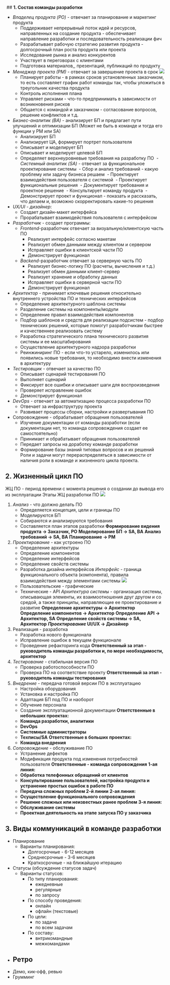  ## **1. Состав команды разработки**
- *Владелец продукта (PO)* - отвечает за планирование и маркетинг продукта
	- Поддерживает непрерывный поток идей и ресурсов, направленных на создание продукта - обеспечивает направление разработки и последовательность реализации фич
	- Разрабатывает рабочую стратегию развития продукта - долгосрочный план роста продукта или проекта
	- Исследование рынка и анализ конкурентов
	- Участвует в переговорах с клиентами
	- Подготовка материалов,, презентаций, публикаций по продукту
- *Менеджер проекта (РМ)* - отвечает за завершение проекта в срок
	![](attachments/Pasted%20image%2020240323100216.png)
	- Планирует работы - в рамках сроков установленных заказчиком, то есть составляет график работ команды так, чтобы уложиться в треугольник качества продукта
	- Контроль исполнения плана 
	- Управляет рисками - что-то предпринимать в зависимости от возникновения рисков
	- Общается с командой и заказчиком - согласование вопросов, решение конфликтов и т.д.
- *Бизнес-аналитик (BA)* - анализирует БП и предлагает пути улучшений и оптимизации БП (Может не быть в команде и тогда его функции у PM или SА)
	- Анализирует БП
	- Анализирует ЦА, формирует портрет пользователя
	- Описывает и моделирует БП
	- Описывает и моделирует целевой БП
	- Определяет верхнеуровневые требования на разработку ПО
 - *Системный аналитик (SA)* - отвечает за функциональное проектирование системы
	 - Сбор и анализ требований - какую проблему или задачу бизнеса решаем
	 - Проектирует взаимодействия пользователя с системой
	 - Проектирует функциональные решения
	 - Документирует требования и проектное решение
	 - Консультирует команду продукта
	 - Демонстрирует проект и функционал - показать и рассказать, что делаем и, возможно скорректировать какие-то решения
- *UX/UI - дизайнер*:
	- Создает дизайн-макет интерфейса
	- Прорабатывает взаимодействия пользователя с интерфейсом
- *Разработчик* - создает программы:
	- *Frontend*-разработчик отвечает за визуальную/клиентскую часть ПО
		- Реализует интерфейс согласно макетам
		- Реализует обмен данными между клиентом и сервером
		- Исправляет ошибки в клиентской части ПО
		- Демонстрирует функционал
	- *Backend*-разработчик отвечает за серверную часть ПО
		- Реализует бизнес-логику ПО (расчеты, вычисления и т.д.)
		- Реализует обмен данными клиент-сервер
		- Реализует хранение и обработку данных
		- Исправляет ошибки в серверной части ПО
		- Демонстрирует функционал
- *Архитектор* - принимает ключевые решения относительно внутреннего устройства ПО и технических интерфейсов
	- Определение архитектурного шаблона системы
	- Разделение системы на компоненты/модули
	- Определение правил взаимодействия компонентов
	- Подбор шаблонов и средств для реализации подсистем - подбор технических решений, которые помогут разработчикам быстрее и качественнее реализовать систему
	- Разработка стратегического плана технического развития системы и ее масштабирования
	- Осуществление архитектурного надзора разработки
	- Реинжиниринг ПО - если что-то устарело, изменилось или появились новые  требования, то необходимо внести изменения в архитектуру
- *Тестировщик* - отвечает за качество ПО
	- Описывает сценарий тестирования ПО
	- Выполняет сценарий
	- Фиксирует все ошибки и описывает шаги для воспроизведения
	- Проверяет исправление ошибок
	- Демонстрирует функционал
- *DevOps* - отвечает за автоматизацию процесса разработки ПО
	- Отвечает за инфраструктуру проекта
	- Развивает процессы сборки, настройки и развертывания ПО
- Сопровождение - обрабатывает обращения пользователей
	- Изучение документации от команды разработки (если документации нет, то команда сопровождения создает ее самостоятельно)
	- Принимает и обрабатывает обращения пользователей
	- Передает запросы на доработку команде разработки
	- Формирование базы знаний типовых вопросов и их решений
Роли и задачи могут перераспределяться в зависимости от наличия роли в команде и жизненного цикла проекта.

## 2. Жизненный цикл ПО
ЖЦ ПО - период времени с момента решения о создании до вывода его из эксплуатации
Этапы ЖЦ разработки ПО
![](attachments/Pasted%20image%2020240323122139.png)
1. *Анализ* - что должно делать ПО
	- Определяется концепция, цели и границы ПО
	- Моделируются БП
	- Собираются и анализируются требования
	- Составляется план этапов разработки
	**Формирование видения продукта -> Заказчик, PO**
	**Моделирование БП -> SA, BA**
	**Анализ требований -> SA, BA**
	**Планирование ->  PM**
2. *Проектирование* - как устроено ПО
	- Определение архитектуры
	- Определение компонентов
	- Определение интерфейсов
	- Определение свойств системы
	- Разработка дизайна интерфейсов
	*Интерфейс* - граница функционального объекта (компонента), правила взаимодействия между элементами системы
	![](attachments/Pasted%20image%2020240323122641.png)
	- Пользовательские - графические
	- Технические - API
	*Архитектура систем*ы - организация системы, описывающая элементы, их взаимоотношения друг  другом и со средой, а также принципы, направляющие ее проектирование и развитие
	**Определение архитектуры -> Архитектор**
	**Определение компонентов -> Архитектор**
	**Определение API -> Архитектор, SA**
	**Определение свойств системы -> SA, Архитектор**
	***Проектирование* UI/UX -> Дизайнер**
3. Реализация - разработка
	- Разработка нового функционала
	- Исправление ошибок в текущем функционале
	- Проведение рефакторинга кода
	**Ответственный за этап - руководитель команды разработки и, по мере необходимости, архитектор**
4. *Тестирование* - стабильная версия ПО
	- Проверка работоспособности ПО
	- Проверка ПО на соответствие проекту
	**Ответственный за этап - руководитель команды тестирования**
5. *Внедрение* - передача готовой версии ПО в эксплуатацию 
	- Настройка оборудования
	- Установка и настройка ПО
	- Адаптация БП под ПО и наоборот
	- Обучение персонала
	- Создание эксплуатационной документации
	**Ответственные в небольших проектах:**
	- **Команда разработки, аналитики**
	- **DevOps**
	- **Системные администраторы**
	- **Техписы/SA**
	**Ответственные в больших проектах:**
	 - **Команда внедрения**
6. *Сопровождение* - обслуживание ПО 
	- Устранение дефектов
	- Модификация продукта под изменения потребностей пользователя
	**Ответственные - команда сопровождения**
	**1-ая линия:**
	- **Обработка телефонных обращений от клиентов**
	- **Консультирование пользователей, настройка продукта и устранение простых ошибок в работе ПО**
	- **Передача сложных проблем 2-й линии**
	**2-ая линия:**
	- **Осуществление функционального сопровождения**
	- **Решение сложных или неизвестных ранее проблем**
	**3-я линия:**
	- **Обслуживание системы**
	- **Проектная деятельность на этапе запуска ПО у заказчика**
## 3. Виды коммуникаций в команде разработки
- Планирование
	- Варианты планирования:
		- Долгосрочные - 6-12 месяцев
		- Среднесрочные - 3-6 месяцев
		- Краткосрочные - на ближайшую итерацию
- Статусы (обсуждение статусов задач)
	- Варианты статусов:
		- По типу планирования:
			- ежедневные
			- регулярные
			- по запросу
		- По способу проведения:
			- онлайн
			- офлайн (текстовые)
		- По цели:
			- по задаче
			- по всем задачам
		- По составу:
			- внтрикомандные
			- межкомандами
- Ретро
	- 
- Демо, кик-офф, ревью
- Грумминг